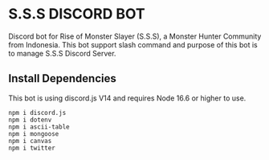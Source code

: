 # S.S.S DISCORD BOT

Discord bot for Rise of Monster Slayer (S.S.S), a Monster Hunter Community from Indonesia. This bot support slash command and purpose of this bot is to manage S.S.S Discord Server.

## Install Dependencies

This bot is using discord.js V14 and requires Node 16.6 or higher to use.

```
npm i discord.js
npm i dotenv
npm i ascii-table
npm i mongoose
npm i canvas
npm i twitter
```
